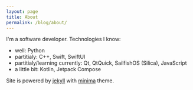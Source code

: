 ```yaml
---
layout: page
title: About
permalink: /blog/about/
---
```


I'm a software developer. Technologies I know:

- well: Python
- partitialy: C++, Swift, SwiftUI
- partitialy/learning currently: Qt, QtQuick, SailfishOS (Silica), JavaScript
- a little bit: Kotlin, Jetpack Compose

Site is powered by [jekyll](https://github.com/jekyll/jekyll) with [minima](https://github.com/jekyll/minima) theme.


[jekyll-organization]: https://github.com/jekyll
